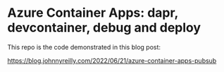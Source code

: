 # Azure Container Apps: dapr, devcontainer, debug and deploy

This repo is the code demonstrated in this blog post:

https://blog.johnnyreilly.com/2022/06/21/azure-container-apps-pubsub